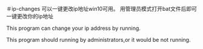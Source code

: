 ＃ip-changes
可以一键更改ip地址win10可用。
用管理员模式打开bat文件后即可一键更改你的ip地址


This program can change your ip address by running.

This program should running by administrators,or it would be not running.
